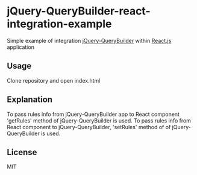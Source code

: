 # jQuery-QueryBuilder-react-integration-example
Simple example of integration [jQuery-QueryBuilder](https://github.com/mistic100/jQuery-QueryBuilder) within [React.js](https://facebook.github.io/react/) application

## Usage
Clone repository and open index.html

## Explanation

To pass rules info from jQuery-QueryBuilder app to React component 'getRules' method of jQuery-QueryBuilder is used.
To pass rules info from React component to jQuery-QueryBuilder, 'setRules' method of of jQuery-QueryBuilder is used.

## License
MIT
